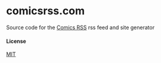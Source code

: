 # comicsrss.com

Source code for the [Comics RSS](http://www.comicsrss.com) rss feed and site generator

#### License

[MIT](https://choosealicense.com/licenses/mit/)
